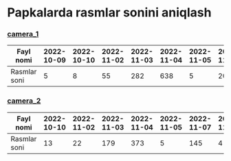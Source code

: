 # Papkalarda rasmlar sonini aniqlash

### [camera_1](https://drive.google.com/drive/folders/1pHQEcIOEktWOMvIT96980eS-x8v86R9k)

| Fayl nomi    | 2022-10-09 | 2022-10-10 | 2022-11-02 | 2022-11-03 | 2022-11-04 | 2022-11-05 | 2022-11-07 | 2022-11-09 | Jami camera_1 |
|--------------|------------|------------|------------|------------|------------|------------|------------|------------|---------------|
| Rasmlar soni | 5          | 8          | 55         | 282        | 638        | 5          | 201        | 1          | 1195          |

### [camera_2](https://drive.google.com/drive/folders/1DSAVTbR-M_RWps5sLrrE_2vEwwuMCBx6)

| Fayl nomi    | 2022-10-10 | 2022-11-02 | 2022-11-03 | 2022-11-04 | 2022-11-05 | 2022-11-07 | 2022-11-08 | Jami camera_2 |
|--------------|------------|------------|------------|------------|------------|------------|------------|---------------|
| Rasmlar soni | 13         | 22         | 179        | 373        | 5          | 145        | 4          | 1936          |
